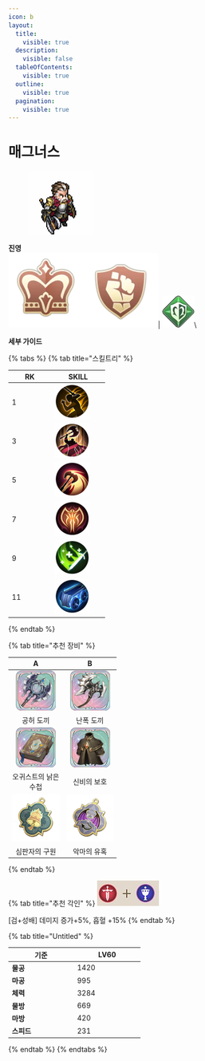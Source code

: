 ```yaml
---
icon: b
layout:
  title:
    visible: true
  description:
    visible: false
  tableOfContents:
    visible: true
  outline:
    visible: true
  pagination:
    visible: true
---
```


# 매그너스

<div align="left">

<figure><img src="../../.gitbook/assets/10.png" alt=""><figcaption></figcaption></figure>

</div>

**진영**\
<img src="../../.gitbook/assets/1 (3).png" alt="" data-size="line"><img src="../../.gitbook/assets/3 (4).webp" alt="" data-size="line">| <img src="../../.gitbook/assets/수호자.webp" alt="" data-size="line">\


**세부 가이드**

{% tabs %}
{% tab title="스킬트리" %}
<table><thead><tr><th width="72">RK</th><th width="94">SKILL</th></tr></thead><tbody><tr><td>1</td><td><img src="../../.gitbook/assets/1 (15).png" alt="" data-size="original"></td></tr><tr><td>3</td><td><img src="../../.gitbook/assets/2 (15).png" alt=""></td></tr><tr><td>5</td><td><img src="../../.gitbook/assets/3 (16).png" alt=""></td></tr><tr><td>7</td><td><img src="../../.gitbook/assets/4 (13).png" alt=""></td></tr><tr><td>9</td><td><img src="../../.gitbook/assets/5 (14).png" alt=""></td></tr><tr><td>11</td><td><img src="../../.gitbook/assets/6 (12).png" alt=""></td></tr></tbody></table>
{% endtab %}

{% tab title="추천 장비" %}
<table><thead><tr><th width="96" align="center">A</th><th width="93" align="center">B</th></tr></thead><tbody><tr><td align="center"><img src="../../.gitbook/assets/80px-空洞巨斧.png" alt=""></td><td align="center"><img src="../../.gitbook/assets/난폭.png" alt=""></td></tr><tr><td align="center">공허 도끼</td><td align="center">난폭 도끼</td></tr><tr><td align="center"><img src="../../.gitbook/assets/2 (25).png" alt=""></td><td align="center"><img src="../../.gitbook/assets/3 (13).png" alt=""></td></tr><tr><td align="center">오귀스트의 낡은 수첩</td><td align="center">신비의 보호</td></tr><tr><td align="center"><img src="../../.gitbook/assets/charm_judgement.png" alt="" data-size="original"></td><td align="center"><img src="../../.gitbook/assets/charm_devil.png" alt=""></td></tr><tr><td align="center">심판자의 구원</td><td align="center">악마의 유혹</td></tr></tbody></table>


{% endtab %}

{% tab title="추천 각인" %}
<img src="../../.gitbook/assets/gom.png" alt="" data-size="original">

\[검+성배] 데미지 증가+5%, 흡혈 +15%
{% endtab %}

{% tab title="Untitled" %}
<table><thead><tr><th width="117">기준</th><th width="120">LV60</th></tr></thead><tbody><tr><td><strong>물공</strong></td><td>1420</td></tr><tr><td><strong>마공</strong></td><td>995</td></tr><tr><td><strong>체력</strong></td><td>3284</td></tr><tr><td><strong>물방</strong></td><td>669</td></tr><tr><td><strong>마방</strong></td><td>420</td></tr><tr><td><strong>스피드</strong></td><td>231</td></tr></tbody></table>
{% endtab %}
{% endtabs %}

